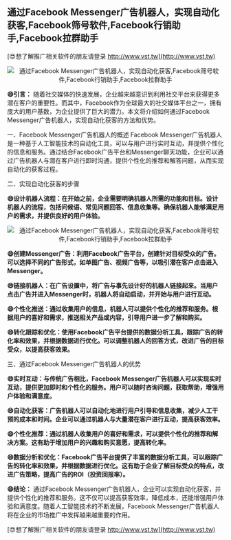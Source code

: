 ## **通过Facebook Messenger广告机器人，实现自动化获客,Facebook筛号软件,Facebook行销助手,Facebook拉群助手**

[😍想了解推广相关软件的朋友请登录 http://www.vst.tw](http://www.vst.tw)

 <center><img src="https://vst.tw/MP4/tuiguang/png/0.png" alt="通过Facebook Messenger广告机器人，实现自动化获客,Facebook筛号软件,Facebook行销助手,Facebook拉群助手"></center>

**😄引言：**
随着社交媒体的快速发展，企业越来越意识到利用社交平台来获得更多潜在客户的重要性。而其中，Facebook作为全球最大的社交媒体平台之一，拥有庞大的用户基数，为企业提供了巨大的潜力。本文将介绍如何通过Facebook Messenger广告机器人，实现自动化获客的方法和优势。

一、Facebook Messenger广告机器人的概述
Facebook Messenger广告机器人是一种基于人工智能技术的自动化工具，可以与用户进行实时互动，并提供个性化的信息和服务。通过结合Facebook广告平台和Messenger聊天功能，企业可以通过广告机器人与潜在客户进行即时沟通，提供个性化的推荐和解答问题，从而实现自动化的获客过程。

二、实现自动化获客的步骤

**😄设计机器人流程：在开始之前，企业需要明确机器人所需的功能和目标。设计机器人的流程，包括问候语、常见问题回答、信息收集等。确保机器人能够满足用户的需求，并提供良好的用户体验。**

 <center><img src="https://vst.tw/MP4/tuiguang/png/1.png" alt="通过Facebook Messenger广告机器人，实现自动化获客,Facebook筛号软件,Facebook行销助手,Facebook拉群助手"></center>

**😄创建Messenger广告：利用Facebook广告平台，创建针对目标受众的广告。可以选择不同的广告形式，如单图广告、视频广告等，以吸引潜在客户点击进入Messenger。**

**😄链接机器人：在广告设置中，将广告与事先设计好的机器人链接起来。当用户点击广告并进入Messenger时，机器人将自动启动，并开始与用户进行互动。**

**😄个性化推送：通过收集用户的信息，机器人可以提供个性化的推荐和服务。根据用户的喜好和需求，推送相关产品或内容，引导用户进一步了解和购买。**

**😄转化跟踪和优化：使用Facebook广告平台提供的数据分析工具，跟踪广告的转化率和效果，并根据数据进行优化。可以调整机器人的回答方式，改进广告的目标受众，以提高获客效果。**

三、通过Facebook Messenger广告机器人的优势

**😄实时互动：与传统广告相比，Facebook Messenger广告机器人可以实现实时互动，提供更加即时和个性化的服务。用户可以随时咨询问题，获取帮助，增强用户体验和满意度。**

**😄自动化获客：广告机器人可以自动化地进行用户引导和信息收集，减少人工干预的成本和时间。企业可以通过机器人与大量潜在客户进行互动，提高获客效率。**

**😄个性化推荐：通过机器人收集用户的喜好和需求，可以提供个性化的推荐和解决方案。这有助于增加用户的兴趣和购买意愿，提高转化率。**

**😄数据分析和优化：Facebook广告平台提供了丰富的数据分析工具，可以跟踪广告的转化率和效果，并根据数据进行优化。这有助于企业了解目标受众的特点，改进广告策略，提高广告的ROI（投资回报率）。**

**😄结论：**
通过Facebook Messenger广告机器人，企业可以实现自动化获客，并提供个性化的推荐和服务。这不仅可以提高获客效率，降低成本，还能增强用户体验和满意度。随着人工智能技术的不断发展，Facebook Messenger广告机器人将在企业的市场推广中发挥越来越重要的作用。

[😍想了解推广相关软件的朋友请登录 http://www.vst.tw](http://www.vst.tw)



